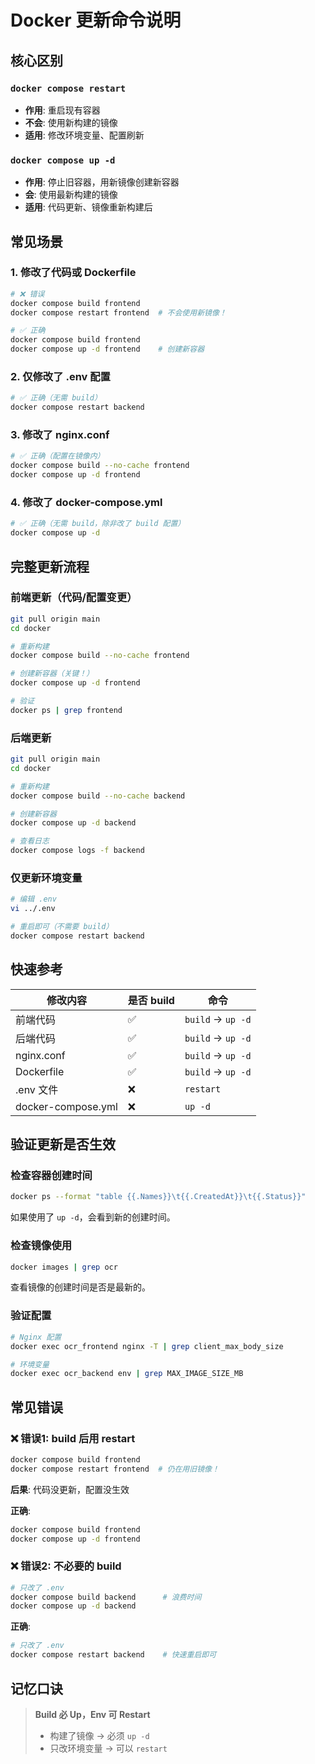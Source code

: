# Docker 更新命令说明

## 核心区别

### `docker compose restart`
- **作用**: 重启现有容器
- **不会**: 使用新构建的镜像
- **适用**: 修改环境变量、配置刷新

### `docker compose up -d`
- **作用**: 停止旧容器，用新镜像创建新容器
- **会**: 使用最新构建的镜像
- **适用**: 代码更新、镜像重新构建后

## 常见场景

### 1. 修改了代码或 Dockerfile

```bash
# ❌ 错误
docker compose build frontend
docker compose restart frontend  # 不会使用新镜像！

# ✅ 正确
docker compose build frontend
docker compose up -d frontend    # 创建新容器
```

### 2. 仅修改了 .env 配置

```bash
# ✅ 正确（无需 build）
docker compose restart backend
```

### 3. 修改了 nginx.conf

```bash
# ✅ 正确（配置在镜像内）
docker compose build --no-cache frontend
docker compose up -d frontend
```

### 4. 修改了 docker-compose.yml

```bash
# ✅ 正确（无需 build，除非改了 build 配置）
docker compose up -d
```

## 完整更新流程

### 前端更新（代码/配置变更）

```bash
git pull origin main
cd docker

# 重新构建
docker compose build --no-cache frontend

# 创建新容器（关键！）
docker compose up -d frontend

# 验证
docker ps | grep frontend
```

### 后端更新

```bash
git pull origin main
cd docker

# 重新构建
docker compose build --no-cache backend

# 创建新容器
docker compose up -d backend

# 查看日志
docker compose logs -f backend
```

### 仅更新环境变量

```bash
# 编辑 .env
vi ../.env

# 重启即可（不需要 build）
docker compose restart backend
```

## 快速参考

| 修改内容 | 是否 build | 命令 |
|---------|-----------|------|
| 前端代码 | ✅ | `build` → `up -d` |
| 后端代码 | ✅ | `build` → `up -d` |
| nginx.conf | ✅ | `build` → `up -d` |
| Dockerfile | ✅ | `build` → `up -d` |
| .env 文件 | ❌ | `restart` |
| docker-compose.yml | ❌ | `up -d` |

## 验证更新是否生效

### 检查容器创建时间

```bash
docker ps --format "table {{.Names}}\t{{.CreatedAt}}\t{{.Status}}"
```

如果使用了 `up -d`，会看到新的创建时间。

### 检查镜像使用

```bash
docker images | grep ocr
```

查看镜像的创建时间是否是最新的。

### 验证配置

```bash
# Nginx 配置
docker exec ocr_frontend nginx -T | grep client_max_body_size

# 环境变量
docker exec ocr_backend env | grep MAX_IMAGE_SIZE_MB
```

## 常见错误

### ❌ 错误1: build 后用 restart

```bash
docker compose build frontend
docker compose restart frontend  # 仍在用旧镜像！
```

**后果**: 代码没更新，配置没生效

**正确**:
```bash
docker compose build frontend
docker compose up -d frontend
```

### ❌ 错误2: 不必要的 build

```bash
# 只改了 .env
docker compose build backend      # 浪费时间
docker compose up -d backend
```

**正确**:
```bash
# 只改了 .env
docker compose restart backend    # 快速重启即可
```

## 记忆口诀

> **Build 必 Up，Env 可 Restart**
>
> - 构建了镜像 → 必须 `up -d`
> - 只改环境变量 → 可以 `restart`
